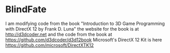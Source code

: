 # BlindFate
I am modifying code from the book "Introduction to 3D Game Programming with DirectX 12 by Frank D. Luna"
the website for the book is at http://d3dcoder.net and the code from the book at https://github.com/d3dcoder/d3d12book
Microsoft's DirectX 12 Kit is here https://github.com/microsoft/DirectXTK12
